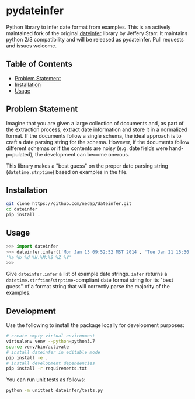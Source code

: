 pydateinfer
===========

Python library to infer date format from examples.  This is an actively
 maintained fork of the original [dateinfer](https://github.com/jeffreystarr/dateinfer)
 library by Jeffery Starr.  It maintains python 2/3 compatibility and
 will be released as pydateinfer.  Pull requests and issues welcome.

Table of Contents
-----------------

* [Problem Statement](#problem-statement)
* [Installation](#installation)
* [Usage](#usage)

<a name="problem-statement"></a>Problem Statement
-------------------------------------------------

Imagine that you are given a large collection of documents and, as part of the extraction process, extract date information and store it in a normalized format.
If the documents follow a single schema, the ideal approach is to craft a date parsing string for the schema.
However, if the documents follow different schemas or if the contents are noisy (e.g. date fields were hand-populated), the development can become onerous.

This library makes a "best guess" on the proper date parsing string (`datetime.strptime`) based on examples in
the file.

<a name="installation"></a>Installation
---------------------------------------

````sh
git clone https://github.com/nedap/dateinfer.git
cd dateinfer
pip install .
````

<a name="usage"></a>Usage
-------------------------

````Python
>>> import dateinfer
>>> dateinfer.infer(['Mon Jan 13 09:52:52 MST 2014', 'Tue Jan 21 15:30:00 EST 2014'])
'%a %b %d %H:%M:%S %Z %Y'
>>>
````

Give `dateinfer.infer` a list of example date strings. `infer` returns a `datetime.strftime`/`strptime`-compliant
date format string for its "best guess" of a format string that will correctly parse the majority of the examples.


<a name="development"></a>Development
---------------------------------------

Use the following to install the package locally for development purposes:

````sh
# create empty virtual environment
virtualenv venv --python=python3.7
source venv/bin/activate
# install dateinfer in editable mode
pip install -e .
# install development dependencies
pip install -r requirements.txt
````

You can run unit tests as follows:

```sh
python -m unittest dateinfer/tests.py
```
